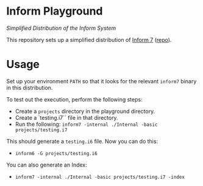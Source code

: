 # Inform Playground

_Simplified Distribution of the Inform System_

This repository sets up a simplified distribution of [Inform 7](https://ganelson.github.io/inform-website/) ([repo](https://github.com/ganelson/inform/tree/master)).

# Usage

Set up your environment `PATH` so that it looks for the relevant `inform7` binary in this distribution.

To test out the execution, perform the following steps:

* Create a `projects` directory in the playground directory.
* Create a `testing.i7`` file in that directory.
* Run the following: `inform7 -internal ./Internal -basic projects/testing.i7`

This should generate a `testing.i6` file. Now you can do this:

* `inform6 -G projects/testing.i6`

You can also generate an Index:

* `inform7 -internal ./Internal -basic projects/testing.i7 -index`
